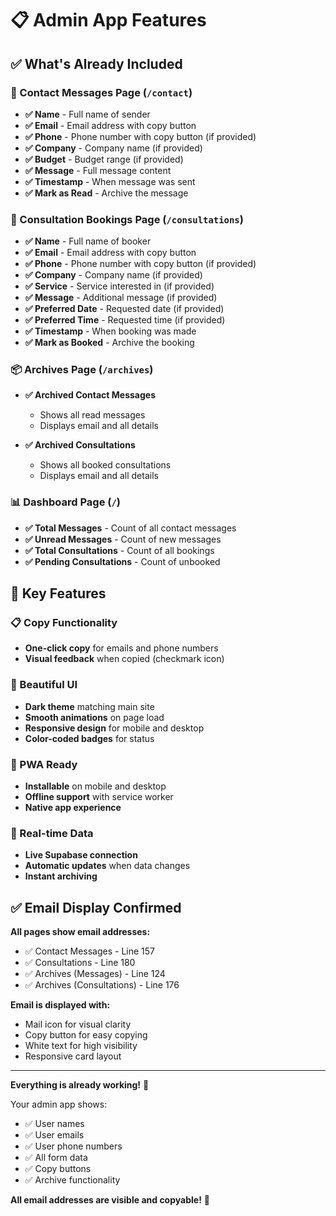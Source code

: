 # 📋 Admin App Features

## ✅ What's Already Included

### 📧 Contact Messages Page (`/contact`)
- **✅ Name** - Full name of sender
- **✅ Email** - Email address with copy button
- **✅ Phone** - Phone number with copy button (if provided)
- **✅ Company** - Company name (if provided)
- **✅ Budget** - Budget range (if provided)
- **✅ Message** - Full message content
- **✅ Timestamp** - When message was sent
- **✅ Mark as Read** - Archive the message

### 📅 Consultation Bookings Page (`/consultations`)
- **✅ Name** - Full name of booker
- **✅ Email** - Email address with copy button
- **✅ Phone** - Phone number with copy button (if provided)
- **✅ Company** - Company name (if provided)
- **✅ Service** - Service interested in (if provided)
- **✅ Message** - Additional message (if provided)
- **✅ Preferred Date** - Requested date (if provided)
- **✅ Preferred Time** - Requested time (if provided)
- **✅ Timestamp** - When booking was made
- **✅ Mark as Booked** - Archive the booking

### 📦 Archives Page (`/archives`)
- **✅ Archived Contact Messages**
  - Shows all read messages
  - Displays email and all details
  
- **✅ Archived Consultations**
  - Shows all booked consultations
  - Displays email and all details

### 📊 Dashboard Page (`/`)
- **✅ Total Messages** - Count of all contact messages
- **✅ Unread Messages** - Count of new messages
- **✅ Total Consultations** - Count of all bookings
- **✅ Pending Consultations** - Count of unbooked

## 🎯 Key Features

### 📋 Copy Functionality
- **One-click copy** for emails and phone numbers
- **Visual feedback** when copied (checkmark icon)

### 🎨 Beautiful UI
- **Dark theme** matching main site
- **Smooth animations** on page load
- **Responsive design** for mobile and desktop
- **Color-coded badges** for status

### 📱 PWA Ready
- **Installable** on mobile and desktop
- **Offline support** with service worker
- **Native app experience**

### 🔄 Real-time Data
- **Live Supabase connection**
- **Automatic updates** when data changes
- **Instant archiving**

## ✅ Email Display Confirmed

**All pages show email addresses:**
- ✅ Contact Messages - Line 157
- ✅ Consultations - Line 180
- ✅ Archives (Messages) - Line 124
- ✅ Archives (Consultations) - Line 176

**Email is displayed with:**
- Mail icon for visual clarity
- Copy button for easy copying
- White text for high visibility
- Responsive card layout

---

**Everything is already working!** 🎉

Your admin app shows:
- ✅ User names
- ✅ User emails
- ✅ User phone numbers
- ✅ All form data
- ✅ Copy buttons
- ✅ Archive functionality

**All email addresses are visible and copyable!** 📧
